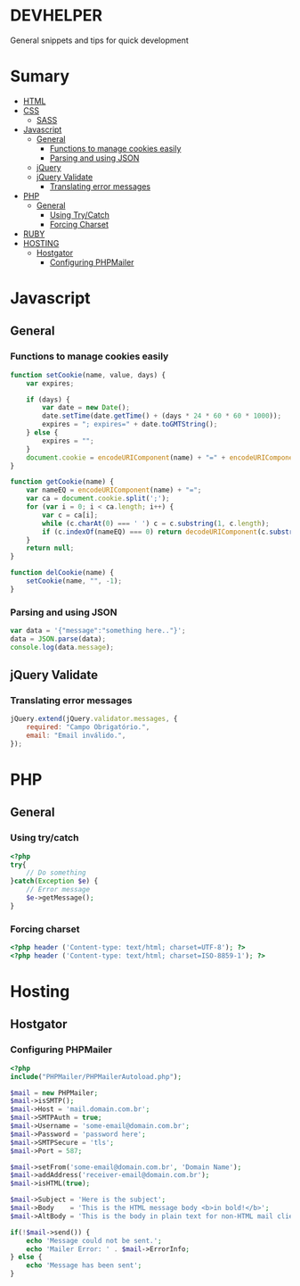 # DEVHELPER
General snippets and tips for quick development

# Sumary
- [HTML](#html)
- [CSS](#css)
    - [SASS](#sass)
- [Javascript](#javascript)
    - [General](#javascriptgeneral)
        - [Functions to manage cookies easily](#javascriptmanagecookie)
        - [Parsing and using JSON](#javascriptjson)
    - [jQuery](#jquery)
    - [jQuery Validate](#jqueryvalidate)
        - [Translating error messages](#jqueryvalidatetranslate)
- [PHP](#php)
    - [General](#phpgeneral)
        - [Using Try/Catch](#phpgeneraltrycatch)
        - [Forcing Charset](#phpgeneralforcingcharset)
- [RUBY](#ruby)
- [HOSTING](#hosting)
    - [Hostgator](#hostinghostgator)
        - [Configuring PHPMailer](#hostingchostgatorconfphpmailer)

# Javascript<a name="javascript"></a>
## General<a name="javascriptgeneral"></a>
### Functions to manage cookies easily<a name="javascriptmanagecookie"></a>
```javascript
function setCookie(name, value, days) {
    var expires;

    if (days) {
        var date = new Date();
        date.setTime(date.getTime() + (days * 24 * 60 * 60 * 1000));
        expires = "; expires=" + date.toGMTString();
    } else {
        expires = "";
    }
    document.cookie = encodeURIComponent(name) + "=" + encodeURIComponent(value) + expires + "; path=/";
}

function getCookie(name) {
    var nameEQ = encodeURIComponent(name) + "=";
    var ca = document.cookie.split(';');
    for (var i = 0; i < ca.length; i++) {
        var c = ca[i];
        while (c.charAt(0) === ' ') c = c.substring(1, c.length);
        if (c.indexOf(nameEQ) === 0) return decodeURIComponent(c.substring(nameEQ.length, c.length));
    }
    return null;
}

function delCookie(name) {
    setCookie(name, "", -1);
}
```
### Parsing and using JSON<a name="javascriptjson"></a>
```javascript
var data = '{"message":"something here.."}';
data = JSON.parse(data);
console.log(data.message);
```
## jQuery Validate<a name="jqueryvalidate"></a>
### Translating error messages<a name="jqueryvalidatetranslate"></a>
```javascript
jQuery.extend(jQuery.validator.messages, {
    required: "Campo Obrigatório.",
    email: "Email inválido.",
});
```   
# PHP<a name="php"></a>
## General<a name="phpgeneral"></a>
### Using try/catch<a name="phpgeneraltrycatch"></a>
```php
<?php
try{
    // Do something
}catch(Exception $e) {
    // Error message
    $e->getMessage(); 
}
```
### Forcing charset<a name="phpgeneralforcingcharset"></a>
```php
<?php header ('Content-type: text/html; charset=UTF-8'); ?>
<?php header ('Content-type: text/html; charset=ISO-8859-1'); ?>
```

# Hosting<a name="hosting"></a>
## Hostgator<a name="hostinghostgator"></a>
### Configuring PHPMailer<a name="hostingchostgatorconfphpmailer"></a>
```php
<?php
include("PHPMailer/PHPMailerAutoload.php");

$mail = new PHPMailer;
$mail->isSMTP(); 
$mail->Host = 'mail.domain.com.br';
$mail->SMTPAuth = true;
$mail->Username = 'some-email@domain.com.br';
$mail->Password = 'password here';
$mail->SMTPSecure = 'tls';
$mail->Port = 587;

$mail->setFrom('some-email@domain.com.br', 'Domain Name');
$mail->addAddress('receiver-email@domain.com.br');
$mail->isHTML(true);

$mail->Subject = 'Here is the subject';
$mail->Body    = 'This is the HTML message body <b>in bold!</b>';
$mail->AltBody = 'This is the body in plain text for non-HTML mail clients';

if(!$mail->send()) {
    echo 'Message could not be sent.';
    echo 'Mailer Error: ' . $mail->ErrorInfo;
} else {
    echo 'Message has been sent';
}
```
